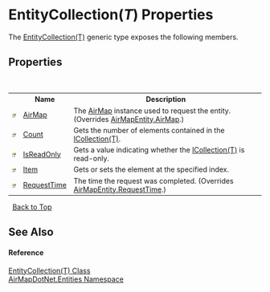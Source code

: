 # EntityCollection(*T*) Properties
 

The <a href="929ef46f-1a2b-4b91-72eb-6bef623247e5">EntityCollection(T)</a> generic type exposes the following members.


## Properties
&nbsp;<table><tr><th></th><th>Name</th><th>Description</th></tr><tr><td>![Public property](media/pubproperty.gif "Public property")</td><td><a href="e48a0a5c-1494-d76f-6cb0-c12aa312c65a">AirMap</a></td><td>
The <a href="be228503-8740-bc61-66cf-e4c36ebd34e2">AirMap</a> instance used to request the entity.
 (Overrides <a href="032dccf1-d5fa-b40a-8ad6-b150b5708395">AirMapEntity.AirMap</a>.)</td></tr><tr><td>![Public property](media/pubproperty.gif "Public property")</td><td><a href="cfba5102-c9b0-d5c3-9042-f5b74bc79c49">Count</a></td><td>
Gets the number of elements contained in the <a href="http://msdn2.microsoft.com/en-us/library/92t2ye13" target="_blank">ICollection(T)</a>.</td></tr><tr><td>![Public property](media/pubproperty.gif "Public property")</td><td><a href="61f30ba0-634e-cbbe-8d63-dfff0c6ba204">IsReadOnly</a></td><td>
Gets a value indicating whether the <a href="http://msdn2.microsoft.com/en-us/library/92t2ye13" target="_blank">ICollection(T)</a> is read-only.</td></tr><tr><td>![Public property](media/pubproperty.gif "Public property")</td><td><a href="b024bd13-1d62-e7d6-d247-65d781754e13">Item</a></td><td>
Gets or sets the element at the specified index.</td></tr><tr><td>![Public property](media/pubproperty.gif "Public property")</td><td><a href="9b5b8ceb-d9c8-e0f2-f061-2f493724a18c">RequestTime</a></td><td>
The time the request was completed.
 (Overrides <a href="f55e2217-2d86-8a3f-3a3e-f3338517d712">AirMapEntity.RequestTime</a>.)</td></tr></table>&nbsp;
<a href="#entitycollection(*t*)-properties">Back to Top</a>

## See Also


#### Reference
<a href="929ef46f-1a2b-4b91-72eb-6bef623247e5">EntityCollection(T) Class</a><br /><a href="98571a09-2783-53ee-6a50-029c1c8ea39b">AirMapDotNet.Entities Namespace</a><br />